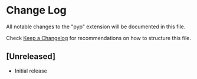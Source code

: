 # Change Log

All notable changes to the "pyp" extension will be documented in this file.

Check [Keep a Changelog](http://keepachangelog.com/) for recommendations on how to structure this file.

## [Unreleased]

- Initial release